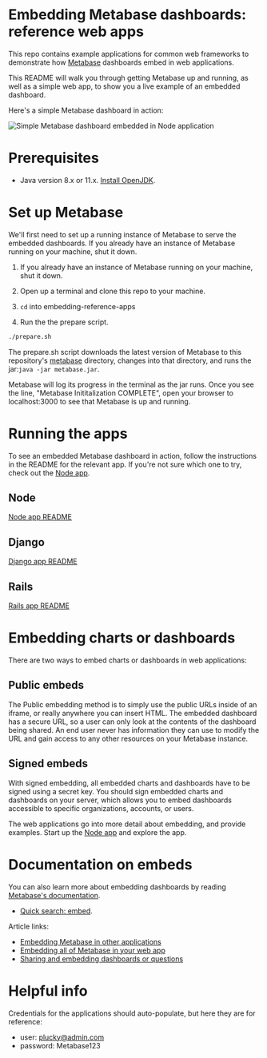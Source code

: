 # Embedding Metabase dashboards: reference web apps
This repo contains example applications for common web frameworks to demonstrate how [Metabase](https://www.metabase.com/) dashboards embed in web applications.

This README will walk you through getting Metabase up and running, as well as a simple web app, to show you a live example of an embedded dashboard.

Here's a simple Metabase dashboard in action:

![Simple Metabase dashboard embedded in Node application](/static/img/metabase_node_embed.gif)

# Prerequisites
- Java version 8.x or 11.x. [Install OpenJDK](https://openjdk.java.net/install/).

# Set up Metabase
We'll first need to set up a running instance of Metabase to serve the embedded dashboards. If you already have an instance of Metabase running on your machine, shut it down.

1. If you already have an instance of Metabase running on your machine, shut it down. 

2. Open up a terminal and clone this repo to your machine.

3. `cd` into embedding-reference-apps

3. Run the the prepare script.

```bash
./prepare.sh
```
The prepare.sh script downloads the latest version of Metabase to this repository's [metabase](/metabase) directory, changes into that directory, and runs the jar:`java -jar metabase.jar`.

Metabase will log its progress in the terminal as the jar runs. Once you see the line, "Metabase Inititalization COMPLETE", open your browser to localhost:3000 to see that Metabase is up and running. 

# Running the apps

To see an embedded Metabase dashboard in action, follow the instructions in the README for the relevant app. If you're not sure which one to try, check out the [Node app](/node/README.md).

## Node
[Node app README](/node/README.md)

## Django
[Django app README](/django/README.md)

## Rails
[Rails app README](/rails/README.md)

# Embedding charts or dashboards

There are two ways to embed charts or dashboards in web applications:

## Public embeds
The Public embedding method is to simply use the public URLs inside of an iframe, or really anywhere you can insert HTML. The embedded dashboard has a secure URL, so a user can only look at the contents of the dashboard being shared. An end user never has information they can use to modify the URL and gain access to any other resources on your Metabase instance.

## Signed embeds
With signed embedding, all embedded charts and dashboards have to be signed using a secret key. You should sign embedded charts and dashboards on your server, which allows you to embed dashboards accessible to specific organizations, accounts, or users.

The web applications go into more detail about embedding, and provide examples. Start up the [Node app](/node/README.md) and explore the app.

# Documentation on embeds
You can also learn more about embedding dashboards by reading [Metabase's documentation](https://www.metabase.com/docs/latest/).

- [Quick search: embed](https://www.metabase.com/search.html?query=embed).

Article links:

- [Embedding Metabase in other applications](https://www.metabase.com/docs/latest/administration-guide/13-embedding.html)
- [Embedding all of Metabase in your web app](https://www.metabase.com/docs/latest/enterprise-guide/full-app-embedding.html)
- [Sharing and embedding dashboards or questions](https://www.metabase.com/docs/latest/administration-guide/12-public-links.html)

# Helpful info
Credentials for the applications should auto-populate, but here they are for reference:

- user: plucky@admin.com
- password: Metabase123
